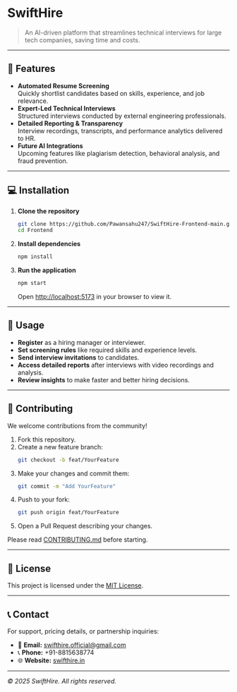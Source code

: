 # SwiftHire

> An AI-driven platform that streamlines technical interviews for large tech companies, saving time and costs.

---

## 🚀 Features

- **Automated Resume Screening**  
  Quickly shortlist candidates based on skills, experience, and job relevance.
- **Expert-Led Technical Interviews**  
  Structured interviews conducted by external engineering professionals.
- **Detailed Reporting & Transparency**  
  Interview recordings, transcripts, and performance analytics delivered to HR.
- **Future AI Integrations**  
  Upcoming features like plagiarism detection, behavioral analysis, and fraud prevention.

---

## 💻 Installation

1. **Clone the repository**  
   ```bash
   git clone https://github.com/Pawansahu247/SwiftHire-Frontend-main.git
   cd Frontend
   ```
2. **Install dependencies**  
   ```bash
   npm install
   ```
3. **Run the application**  
   ```bash
   npm start
   ```
   Open [http://localhost:5173](http://localhost:5173) in your browser to view it.

---

## 📖 Usage

- **Register** as a hiring manager or interviewer.
- **Set screening rules** like required skills and experience levels.
- **Send interview invitations** to candidates.
- **Access detailed reports** after interviews with video recordings and analysis.
- **Review insights** to make faster and better hiring decisions.

---

## 🤝 Contributing

We welcome contributions from the community!

1. Fork this repository.
2. Create a new feature branch:  
   ```bash
   git checkout -b feat/YourFeature
   ```
3. Make your changes and commit them:  
   ```bash
   git commit -m "Add YourFeature"
   ```
4. Push to your fork:  
   ```bash
   git push origin feat/YourFeature
   ```
5. Open a Pull Request describing your changes.

Please read [CONTRIBUTING.md](./CONTRIBUTING.md) before starting.

---

## 📜 License

This project is licensed under the [MIT License](./LICENSE).

---

## 📞 Contact

For support, pricing details, or partnership inquiries:

- 📧 **Email:** swifthire.official@gmail.com
- 📞 **Phone:** +91-8815638774
- 🌐 **Website:** [swifthire.in](https://swifthire.in)

---

*© 2025 SwiftHire. All rights reserved.*
